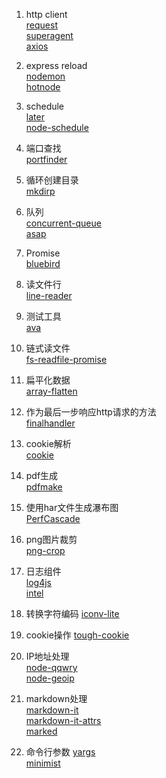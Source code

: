 1. http client  
[request](https://github.com/request/request)  
[superagent](https://github.com/visionmedia/superagent)  
[axios](https://www.npmjs.com/package/axios)

2. express reload  
[nodemon](https://github.com/remy/nodemon)  
[hotnode](https://github.com/saschagehlich/hotnode)

3. schedule  
[later](https://github.com/bunkat/later)  
[node-schedule](https://github.com/node-schedule/node-schedule)

4. 端口查找  
[portfinder](https://github.com/indexzero/node-portfinder)

5. 循环创建目录  
[mkdirp](https://github.com/substack/node-mkdirp)

6. 队列  
[concurrent-queue](https://github.com/jasonpincin/concurrent-queue)  
[asap](https://github.com/kriskowal/asap)  

7. Promise  
[bluebird](https://github.com/petkaantonov/bluebird)

8. 读文件行  
[line-reader](https://github.com/nickewing/line-reader)

9. 测试工具  
[ava](https://www.npmjs.com/package/ava)   

10. 链式读文件  
[fs-readfile-promise](https://github.com/shinnn/fs-readfile-promise)  

11. 扁平化数据  
[array-flatten](https://github.com/blakeembrey/array-flatten)  

12. 作为最后一步响应http请求的方法  
[finalhandler](https://github.com/pillarjs/finalhandler)  

13. cookie解析  
[cookie](https://github.com/jshttp/cookie)  

14. pdf生成  
[pdfmake](https://github.com/bpampuch/pdfmake)  

15. 使用har文件生成瀑布图  
[PerfCascade](https://github.com/micmro/PerfCascade)  

16. png图片裁剪  
[png-crop](https://github.com/chenglou/png-crop)  

17. 日志组件  
[log4js](https://github.com/nomiddlename/log4js-node)  
[intel](https://github.com/seanmonstar/intel)  

18. 转换字符编码
[iconv-lite](https://www.npmjs.com/package/iconv-lite)

19. cookie操作
[tough-cookie](https://github.com/SalesforceEng/tough-cookie)

20. IP地址处理  
[node-qqwry](https://github.com/amaps/node-qqwry)  
[node-geoip](https://github.com/bluesmoon/node-geoip)  

21. markdown处理  
[markdown-it](https://www.npmjs.com/package/markdown-it)  
[markdown-it-attrs](https://www.npmjs.com/package/markdown-it-attrs)  
[marked](https://github.com/chjj/marked)

22. 命令行参数
[yargs](https://www.npmjs.com/package/yargs)  
[minimist](https://www.npmjs.com/package/minimist)

